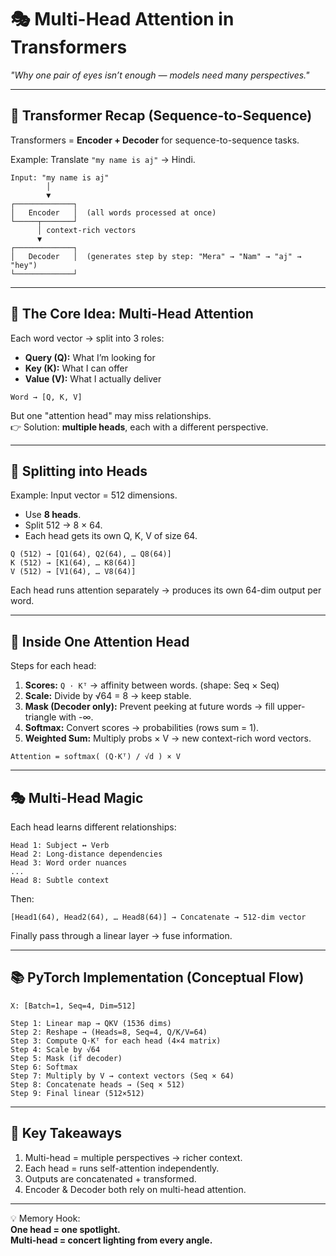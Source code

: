 # 🎭 Multi-Head Attention in Transformers  
*"Why one pair of eyes isn’t enough — models need many perspectives."*  

---

## 🚀 Transformer Recap (Sequence-to-Sequence)  

Transformers = **Encoder + Decoder** for sequence-to-sequence tasks.  

Example: Translate `"my name is aj"` → Hindi.  

```
Input: "my name is aj"
        │
        ▼
┌─────────────┐
│   Encoder   │  (all words processed at once)
└─────┬───────┘
      │ context-rich vectors
      ▼
┌─────────────┐
│   Decoder   │  (generates step by step: "Mera" → "Nam" → "aj" → "hey")
└─────────────┘
```

---

## 🧠 The Core Idea: Multi-Head Attention  

Each word vector → split into 3 roles:  

- **Query (Q):** What I’m looking for  
- **Key (K):** What I can offer  
- **Value (V):** What I actually deliver  

```
Word → [Q, K, V]
```

But one "attention head" may miss relationships.  
👉 Solution: **multiple heads**, each with a different perspective.  

---

## 🧩 Splitting into Heads  

Example: Input vector = 512 dimensions.  

- Use **8 heads**.  
- Split 512 → 8 × 64.  
- Each head gets its own Q, K, V of size 64.  

```
Q (512) → [Q1(64), Q2(64), … Q8(64)]
K (512) → [K1(64), … K8(64)]
V (512) → [V1(64), … V8(64)]
```

Each head runs attention separately → produces its own 64-dim output per word.  

---

## 🔎 Inside One Attention Head  

Steps for each head:  

1. **Scores:** `Q · Kᵀ` → affinity between words. (shape: Seq × Seq)  
2. **Scale:** Divide by √64 = 8 → keep stable.  
3. **Mask (Decoder only):** Prevent peeking at future words → fill upper-triangle with -∞.  
4. **Softmax:** Convert scores → probabilities (rows sum = 1).  
5. **Weighted Sum:** Multiply probs × V → new context-rich word vectors.  

```
Attention = softmax( (Q·Kᵀ) / √d ) × V
```

---

## 🎭 Multi-Head Magic  

Each head learns different relationships:  

```
Head 1: Subject ↔ Verb
Head 2: Long-distance dependencies
Head 3: Word order nuances
...
Head 8: Subtle context
```

Then:  

```
[Head1(64), Head2(64), … Head8(64)] → Concatenate → 512-dim vector
```

Finally pass through a linear layer → fuse information.  

---

## 📚 PyTorch Implementation (Conceptual Flow)  

```
X: [Batch=1, Seq=4, Dim=512]

Step 1: Linear map → QKV (1536 dims)
Step 2: Reshape → (Heads=8, Seq=4, Q/K/V=64)
Step 3: Compute Q·Kᵀ for each head (4×4 matrix)
Step 4: Scale by √64
Step 5: Mask (if decoder)
Step 6: Softmax
Step 7: Multiply by V → context vectors (Seq × 64)
Step 8: Concatenate heads → (Seq × 512)
Step 9: Final linear (512×512)
```

---

## 📝 Key Takeaways  

1. Multi-head = multiple perspectives → richer context.  
2. Each head = runs self-attention independently.  
3. Outputs are concatenated + transformed.  
4. Encoder & Decoder both rely on multi-head attention.  

---

💡 Memory Hook:  
**One head = one spotlight.  
Multi-head = concert lighting from every angle.**  
